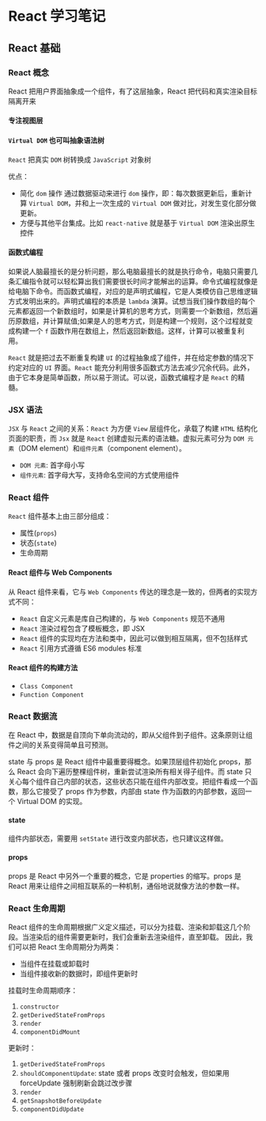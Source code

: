 # React 学习笔记

## React 基础

### React 概念

React 把用户界面抽象成一个组件，有了这层抽象，React 把代码和真实渲染目标隔离开来

#### 专注视图层

#### `Virtual DOM` 也可叫抽象语法树

`React` 把真实 `DOM` 树转换成 `JavaScript` 对象树

优点：

- 简化 `dom` 操作 通过数据驱动来进行 `dom` 操作，即：每次数据更新后，重新计算 `Virtual DOM`，并和上一次生成的 `Virtual DOM` 做对比，对发生变化部分做更新。
- 方便与其他平台集成。比如 `react-native` 就是基于 `Virtual DOM` 渲染出原生控件

#### 函数式编程

如果说人脑最擅长的是分析问题，那么电脑最擅长的就是执行命令，电脑只需要几条汇编指令就可以轻松算出我们需要很长时间才能解出的运算。命令式编程就像是给电脑下命令。而函数式编程，对应的是声明式编程，它是人类模仿自己思维逻辑方式发明出来的。声明式编程的本质是 `lambda` 演算。试想当我们操作数组的每个元素都返回一个新数组时，如果是计算机的思考方式，则需要一个新数组，然后遍历原数组，并计算赋值;如果是人的思考方式，则是构建一个规则，这个过程就变成构建一个 `f` 函数作用在数组上，然后返回新数组。这样，计算可以被重复利用。

`React` 就是把过去不断重复构建 `UI` 的过程抽象成了组件，并在给定参数的情况下约定对应的 `UI` 界面。`React` 能充分利用很多函数式方法去减少冗余代码。此外，由于它本身是简单函数，所以易于测试。可以说，函数式编程才是 `React` 的精髓。

### JSX 语法

`JSX` 与 `React` 之间的关系：`React` 为方便 `View` 层组件化，承载了构建 `HTML` 结构化页面的职责，而 `Jsx` 就是 `React` 创建虚拟元素的语法糖。虚拟元素可分为 `DOM 元素`（DOM element）和`组件元素`（component element）。

- `DOM 元素`: 首字母小写
- `组件元素`: 首字母大写，支持命名空间的方式使用组件

### React 组件

`React` 组件基本上由三部分组成：

- 属性(`props`)
- 状态(`state`)
- 生命周期

#### React 组件与 Web Components

从 React 组件来看，它与 `Web Components` 传达的理念是一致的，但两者的实现方式不同：

- `React` 自定义元素是库自己构建的，与 `Web Components` 规范不通用
- `React` 渲染过程包含了模板概念，即 JSX
- `React` 组件的实现均在方法和类中，因此可以做到相互隔离，但不包括样式
- `React` 引用方式遵循 ES6 modules 标准

#### React 组件的构建方法

- `Class Component`
- `Function Component`

### React 数据流

在 React 中，数据是自顶向下单向流动的，即从父组件到子组件。这条原则让组件之间的关系变得简单且可预测。

state 与 props 是 React 组件中最重要得概念。如果顶层组件初始化 props，那么 React 会向下遍历整棵组件树，重新尝试渲染所有相关得子组件。而 state 只关心每个组件自己内部的状态，这些状态只能在组件内部改变。把组件看成一个函数，那么它接受了 props 作为参数，内部由 state 作为函数的内部参数，返回一个 Virtual DOM 的实现。

#### state

组件内部状态，需要用 `setState` 进行改变内部状态，也只建议这样做。

#### props

props 是 React 中另外一个重要的概念，它是 properties 的缩写。props 是 React 用来让组件之间相互联系的一种机制，通俗地说就像方法的参数一样。

### React 生命周期

React 组件的生命周期根据广义定义描述，可以分为挂载、渲染和卸载这几个阶段。当渲染后的组件需要更新时，我们会重新去渲染组件，直至卸载。
因此，我们可以把 React 生命周期分为两类：

- 当组件在挂载或卸载时
- 当组件接收新的数据时，即组件更新时

挂载时生命周期顺序：

1. `constructor`
2. `getDerivedStateFromProps`
3. `render`
4. `componentDidMount`

更新时：

1. `getDerivedStateFromProps`
2. `shouldComponentUpdate`: state 或者 props 改变时会触发，但如果用 forceUpdate 强制刷新会跳过改步骤
3. `render`
4. `getSnapshotBeforeUpdate`
5. `componentDidUpdate`
